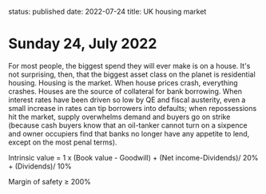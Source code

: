 status: published
date: 2022-07-24
title: UK housing market

# Sunday 24, July 2022

For most people, the biggest spend they will ever make is on a house.
It's not surprising, then, that the biggest asset class on the planet is residential housing.
Housing is the market. When house prices crash, everything crashes.
Houses are the source of collateral for bank borrowing.
When interest rates have been driven so low by QE and fiscal austerity,
even a small increase in rates can tip borrowers into defaults; when 
repossessions hit the market, supply overwhelms demand and buyers go on strike
(because cash buyers know that an oil-tanker cannot turn on a sixpence and owner occupiers find that banks no longer have any appetite to lend,
except on the most penal terms). 


Intrinsic value =
           1 x (Book value - Goodwill)
           + (Net income-Dividends)/ 20%
           + (Dividends)/ 10%

Margin of safety ≥ 200%